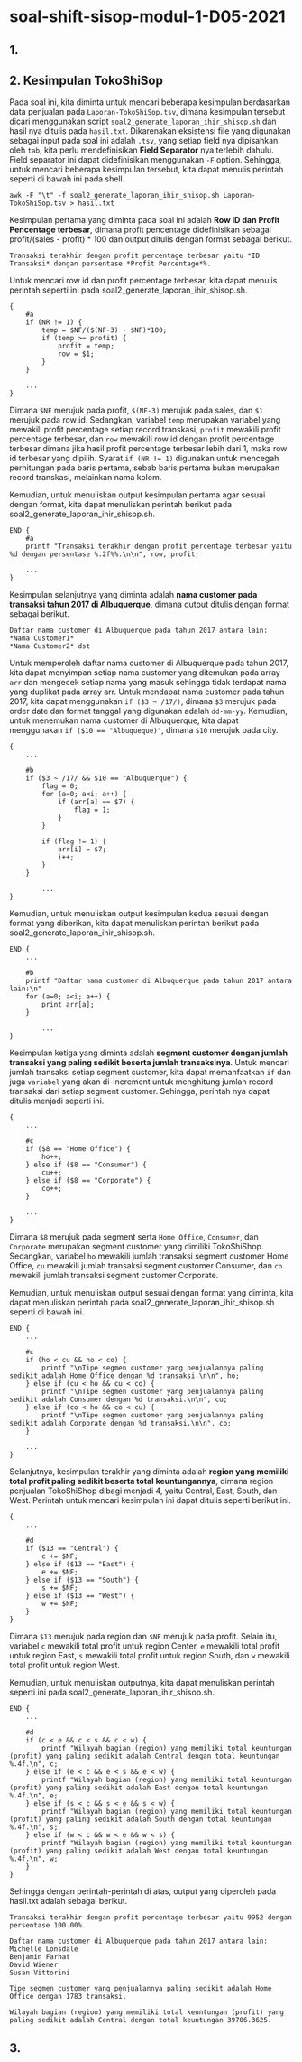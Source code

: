 # soal-shift-sisop-modul-1-D05-2021

## 1. 


## 2. Kesimpulan TokoShiSop
Pada soal ini, kita diminta untuk mencari beberapa kesimpulan berdasarkan data penjualan pada `Laporan-TokoShiSop.tsv`, dimana kesimpulan tersebut dicari menggunakan script `soal2_generate_laporan_ihir_shisop.sh` dan hasil nya ditulis pada `hasil.txt`. Dikarenakan eksistensi file yang digunakan sebagai input pada soal ini adalah `.tsv`, yang setiap field nya dipisahkan oleh `tab`, kita perlu mendefinisikan **Field Separator** nya terlebih dahulu. Field separator ini dapat didefinisikan menggunakan `-F` option. Sehingga, untuk mencari beberapa kesimpulan tersebut, kita dapat menulis perintah seperti di bawah ini pada shell.
```
awk -F "\t" -f soal2_generate_laporan_ihir_shisop.sh Laporan-TokoShiSop.tsv > hasil.txt
```

Kesimpulan pertama yang diminta pada soal ini adalah **Row ID dan Profit Pencentage terbesar**, dimana profit pencentage didefinisikan sebagai profit/(sales - profit) * 100 dan output ditulis dengan format sebagai berikut.
```
Transaksi terakhir dengan profit percentage terbesar yaitu *ID Transaksi* dengan persentase *Profit Percentage*%.
```

Untuk mencari row id dan profit percentage terbesar, kita dapat menulis perintah seperti ini pada soal2_generate_laporan_ihir_shisop.sh.
```
{
	#a
	if (NR != 1) { 
		temp = $NF/($(NF-3) - $NF)*100; 
		if (temp >= profit) {
			profit = temp; 
			row = $1;
		} 
	}
	
	...
}
```
Dimana `$NF` merujuk pada profit, `$(NF-3)` merujuk pada sales, dan `$1` merujuk pada row id. Sedangkan, variabel `temp` merupakan variabel yang mewakili profit percentage setiap record transkasi, `profit` mewakili profit percentage terbesar, dan `row` mewakili row id dengan profit percentage terbesar dimana jika hasil profit percentage terbesar lebih dari 1, maka row id terbesar yang dipilih. Syarat `if (NR != 1)` digunakan untuk mencegah perhitungan pada baris pertama, sebab baris pertama bukan merupakan record transkasi, melainkan nama kolom.

Kemudian, untuk menuliskan output kesimpulan pertama agar sesuai dengan format, kita dapat menuliskan perintah berikut pada soal2_generate_laporan_ihir_shisop.sh.
```
END { 
	#a
	printf "Transaksi terakhir dengan profit percentage terbesar yaitu %d dengan persentase %.2f%%.\n\n", row, profit;
	
	...
}
```

Kesimpulan selanjutnya yang diminta adalah **nama customer pada transaksi tahun 2017 di Albuquerque**, dimana output ditulis dengan format sebagai berikut.
```
Daftar nama customer di Albuquerque pada tahun 2017 antara lain:
*Nama Customer1*
*Nama Customer2* dst
```

Untuk memperoleh daftar nama customer di Albuquerque pada tahun 2017, kita dapat menyimpan setiap nama customer yang ditemukan pada array `arr` dan mengecek setiap nama yang masuk sehingga tidak terdapat nama yang duplikat pada array arr. Untuk mendapat nama customer pada tahun 2017, kita dapat menggunakan `if ($3 ~ /17/)`, dimana `$3` merujuk pada order date dan format tanggal yang digunakan adalah `dd-mm-yy`. Kemudian, untuk menemukan nama customer di Albuquerque, kita dapat menggunakan `if ($10 == "Albuqueque)"`, dimana `$10` merujuk pada city.
```
{ 
	...
	
	#b 
	if ($3 ~ /17/ && $10 == "Albuquerque") {
		flag = 0; 
		for (a=0; a<i; a++) {
			if (arr[a] == $7) {
				flag = 1;
			}
		} 
		
		if (flag != 1) {
			arr[i] = $7; 
			i++;
		}
	}

        ...
}
```
 
Kemudian, untuk menuliskan output kesimpulan kedua sesuai dengan format yang diberikan, kita dapat menuliskan perintah berikut pada soal2_generate_laporan_ihir_shisop.sh.
```
END { 
	...
        
	#b
	printf "Daftar nama customer di Albuquerque pada tahun 2017 antara lain:\n"
	for (a=0; a<i; a++) {
		print arr[a];
	}
        
        ...
}
```

Kesimpulan ketiga yang diminta adalah **segment customer dengan jumlah transaksi yang paling sedikit beserta jumlah transaksinya**. Untuk mencari jumlah transaksi setiap segment customer, kita dapat memanfaatkan `if` dan juga `variabel` yang akan di-increment untuk menghitung jumlah record transaksi dari setiap segment customer. Sehingga, perintah nya dapat ditulis menjadi seperti ini.
```
{ 
	...

	#c
	if ($8 == "Home Office") {
		ho++;
	} else if ($8 == "Consumer") {
		cu++;
	} else if ($8 == "Corporate") {
		co++;
	}

	...
} 
```
Dimana `$8` merujuk pada segment serta `Home Office`, `Consumer`, dan `Corporate` merupakan segment customer yang dimiliki TokoShiShop. Sedangkan, variabel `ho` mewakili jumlah transaksi segment customer Home Office, `cu` mewakili jumlah transaksi segment customer Consumer, dan `co` mewakili jumlah transaksi segment customer Corporate.

Kemudian, untuk menuliskan output sesuai dengan format yang diminta, kita dapat menuliskan perintah pada soal2_generate_laporan_ihir_shisop.sh seperti di bawah ini.
```
END { 
	...  
	
	#c
	if (ho < cu && ho < co) {
		printf "\nTipe segmen customer yang penjualannya paling sedikit adalah Home Office dengan %d transaksi.\n\n", ho;
	} else if (cu < ho && cu < co) {
		printf "\nTipe segmen customer yang penjualannya paling sedikit adalah Consumer dengan %d transaksi.\n\n", cu;
	} else if (co < ho && co < cu) {
		printf "\nTipe segmen customer yang penjualannya paling sedikit adalah Corporate dengan %d transaksi.\n\n", co;
	}

	... 
}
```

Selanjutnya, kesimpulan terakhir yang diminta adalah **region yang memiliki total profit paling sedikit beserta total keuntungannya**, dimana region penjualan TokoShiShop dibagi menjadi 4, yaitu Central, East, South, dan West. Perintah untuk mencari kesimpulan ini dapat ditulis seperti berikut ini.
```
{ 
	...

	#d
	if ($13 == "Central") {
		c += $NF;
	} else if ($13 == "East") {
		e += $NF;
	} else if ($13 == "South") {
		s += $NF;
	} else if ($13 == "West") {
		w += $NF;
	} 
} 
```
Dimana `$13` merujuk pada region dan `$NF` merujuk pada profit. Selain itu, variabel `c` mewakili total profit untuk region Center, `e` mewakili total profit untuk region East, `s` mewakili total profit untuk region South, dan `w` mewakili total profit untuk region West.

Kemudian, untuk menuliskan outputnya, kita dapat menuliskan perintah seperti ini pada soal2_generate_laporan_ihir_shisop.sh.
```
END { 
	...

	#d
	if (c < e && c < s && c < w) {
		printf "Wilayah bagian (region) yang memiliki total keuntungan (profit) yang paling sedikit adalah Central dengan total keuntungan %.4f.\n", c;
	} else if (e < c && e < s && e < w) {
		printf "Wilayah bagian (region) yang memiliki total keuntungan (profit) yang paling sedikit adalah East dengan total keuntungan %.4f.\n", e;
	} else if (s < c && s < e && s < w) {
		printf "Wilayah bagian (region) yang memiliki total keuntungan (profit) yang paling sedikit adalah South dengan total keuntungan %.4f.\n", s;
	} else if (w < c && w < e && w < s) {
		printf "Wilayah bagian (region) yang memiliki total keuntungan (profit) yang paling sedikit adalah West dengan total keuntungan %.4f.\n", w;
	} 
}
```

Sehingga dengan perintah-perintah di atas, output yang diperoleh pada hasil.txt adalah sebagai berikut.
```
Transaksi terakhir dengan profit percentage terbesar yaitu 9952 dengan persentase 100.00%.

Daftar nama customer di Albuquerque pada tahun 2017 antara lain:
Michelle Lonsdale
Benjamin Farhat
David Wiener
Susan Vittorini

Tipe segmen customer yang penjualannya paling sedikit adalah Home Office dengan 1783 transaksi.

Wilayah bagian (region) yang memiliki total keuntungan (profit) yang paling sedikit adalah Central dengan total keuntungan 39706.3625.
```


## 3.
